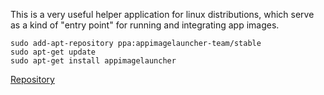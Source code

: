 This is a very useful helper application for linux distributions, which serve as a kind of "entry point" for running and integrating app images.

```
sudo add-apt-repository ppa:appimagelauncher-team/stable
sudo apt-get update
sudo apt-get install appimagelauncher
```
[Repository](https://github.com/TheAssassin/AppImageLauncher)
